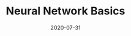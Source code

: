 ---
# ===== Title, summary, and position in the left sidebar =====
linktitle: NN Basics
summary: 
weight: 100
# =========================================================

# ========== Basic metadata ==========
title: Neural Network Basics
date: 2020-07-31
draft: false
type: book # page type
authors: ["admin"]
tags: ["Deep Learning", "Nerual Network Basics"]
categories: ["Deep Learning"]
toc: true # Show table of contents
# ====================================

# ========== Advanced metadata ========== 
profile: false  # Show author profile?
reading_time: true # Show estimated reading time?
share: true  # Show social sharing links?
featured: true
comments: true  # Show comments?
disable_comment: false
commentable: true  # Allow visitors to comment? Supported by the Page, Post, and Book content types.
editable: false  # Allow visitors to edit the page? Supported by the Page, Post, and Book content types.

# Optional header image (relative to `assets/media/` folder).
header:
  caption: ""
  image: ""
---